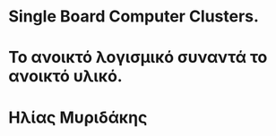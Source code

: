 # **Single Board Computer Clusters.**
# **Το ανοικτό λογισμικό συναντά το ανοικτό υλικό.**
###
# **Ηλίας Μυριδάκης**
